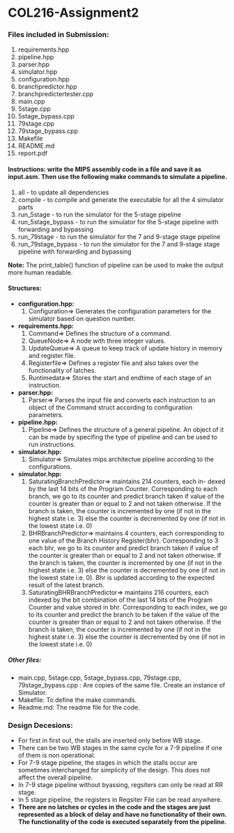 # COL216-Assignment2

### Files included in Submission:

1. requirements.hpp
2. pipeline.hpp
3. parser.hpp
4. simulator.hpp
5. configuration.hpp
5. branchpredictor.hpp
6. branchpredictertester.cpp
7. main.cpp
8. 5stage.cpp
9. 5stage_bypass.cpp
10. 79stage.cpp
11. 79stage_bypass.cpp
12. Makefile
13. README.md
14. report.pdf

#### Instructions: write the MIPS assembly code in a file and save it as input.asm. Then use the following make commands to simulate a pipeline.

1. all - to update all dependencies
2. compile - to compile and generate the executable for all the 4 simulator parts
3. run_5stage - to run the simulator for the 5-stage pipeline
4. run_5stage_bypass - to run the simulator for the 5-stage pipeline with forwarding and bypassing
5. run_79stage - to run the simulator for the 7 and 9-stage stage pipeline
6. run_79stage_bypass - to run the simulator for the 7 and 9-stage stage pipeline with forwarding and bypassing

**Note:** The print_table() function of pipeline can be used to make the output more human readable.

#### Structures:

- **configuration.hpp:**
  1. Configuration=> Generates the configuration parameters for the simulator based on question number.
- **requirements.hpp:**
  1. Command=> Defines the structure of a command.
  2. QueueNode=> A node with three integer values.
  3. UpdateQueue=> A queue to keep track of update history in memory and register file.
  4. Registerfile=> Defines a register file and also takes over the functionality of latches.
  5. Runtimedata=> Stores the start and endtime of each stage of an instruction.
- **parser.hpp:**
  1. Parser=> Parses the input file and converts each instruction to an object of the Command struct according to configuration parameters.
- **pipeline.hpp:**
  1. Pipeline=> Defines the structure of a general pipeline. An object of it can be made by specifing the type of pipeline and can be used to run instructions.
- **simulator.hpp:**
  1. Simulator=> Simulates mips architectue pipeline according to the configurations.
- **simulator.hpp:**
  1. SaturatingBranchPredictor=> maintains 214 counters, each in-
dexed by the last 14 bits of the Program Counter. Corresponding to
each branch, we go to its counter and predict branch taken if value
of the counter is greater than or equal to 2 and not taken otherwise.
If the branch is taken, the counter is incremented by one (if not in
the highest state i.e. 3) else the counter is decremented by one (if
not in the lowest state i.e. 0)
  2. BHRBranchPredictor=> maintains 4 counters, each corresponding
to one value of the Branch History Register(bhr). Corresponding to
3
each bhr, we go to its counter and predict branch taken if value of
the counter is greater than or equal to 2 and not taken otherwise. If
the branch is taken, the counter is incremented by one (if not in the
highest state i.e. 3) else the counter is decremented by one (if not
in the lowest state i.e. 0). Bhr is updated according to the expected
result of the latest branch.
  3. SaturatingBHRBranchPredictor=> maintains 216 counters, each
indexed by the bit combination of the last 14 bits of the Program
Counter and value stored in bhr. Corresponding to each index, we
go to its counter and predict the branch to be taken if the value of
the counter is greater than or equal to 2 and not taken otherwise. If
the branch is taken, the counter is incremented by one (if not in the
highest state i.e. 3) else the counter is decremented by one (if not in
the lowest state i.e. 0)
  
  
##### Other files:

- main.cpp, 5stage.cpp, 5stage_bypass.cpp, 79stage.cpp, 79stage_bypass.cpp : Are copies of the same file. Create an instance of Simulator.
- Makefile: To define the make commands.
- Readme.md: The readme file for the code. 

### Design Decesions:
  
- For first in first out, the stalls are inserted only before WB stage.
- There can be two WB stages in the same cycle for a 7-9 pipeline if one of them is non operational.
- For 7-9 stage pipeline, the stages in which the stalls occur are sometimes interchanged for simplicity of the design. This does not affect the overall pipeline.
- In 7-9 stage pipeline without byassing, regsiters can only be read at RR stage. 
- In 5 stage pipeline, the registers in Regsiter File can be read anywhere. 
- **There are no latches or cycles in the code and the stages are just represented as a block of delay and have no functionality of their own. The functionality of the code is executed separately from the pipeline.**
